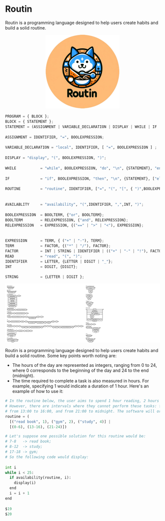 # Routin

Routin is a programming language designed to help users create habits and build a solid routine.

<p align="center">
  <img src="Images/Routin.png" alt="Routin" width="240"/>
</p>


```python
PROGRAM = { BLOCK };
BLOCK = { STATEMENT };
STATEMENT = (ASSIGNMENT | VARIABLE_DECLARATION | DISPLAY | WHILE | IF | ROUTINE | AVAILABLITY), "\n";

ASSIGNMENT = IDENTIFIER, "=", BOOLEXPRESSION;

VARIABLE_DECLARATION = "local", IDENTIFIER, [ "=", BOOLEXPRESSION ] ;

DISPLAY = "display", "(", BOOLEXPRESSION, ")";

WHILE           = "while", BOOLEXPRESSION, "do", "\n", {STATEMENT}, "end", "\n";

IF              = "if", BOOLEXPRESSION, "then", "\n", {STATEMENT}, ["else", "\n", {STATEMENT}], "end", "\n";

ROUTINE         = "routine", IDENTIFIER, ["=", "(", "[", { ")",BOOLEXPRESSION, ",", INT, "("},"]", "|", "[", { ")",INT, "-", INT, "("}, "]", ")"], "\n";


AVAILABLITY     = "availability", "(",IDENTIFIER, ",",INT, ")";

BOOLEXPRESSION  = BOOLTERM, {"or", BOOLTERM};
BOOLTERM        = RELEXPRESSION, {"and", RELEXPRESSION};
RELEXPRESSION   = EXPRESSION, {("==" | ">" | "<"), EXPRESSION};


EXPRESSION      = TERM, { ("+" | "-"), TERM};
TERM            = FACTOR, {("*" | "/"), FACTOR};
FACTOR          = INT | STRING | IDENTIFIER | (("+" | "-" | "!"), FACTOR) | "(", BOOLEXPRESSION, ")" | READ;
READ            = "read", "(", ")";
IDENTIFIER      = LETTER, {LETTER | DIGIT | "_"};
INT             = DIGIT, {DIGIT};

STRING          = {LETTER | DIGIT };
```

![EBNF](Images/EBNF2.png)


Routin is a programming language designed to help users create habits and build a solid routine. Some key points worth noting are:

* The hours of the day are represented as integers, ranging from 0 to 24, where 0 corresponds to the beginning of the day and 24 to the end (midnight).
* The time required to complete a task is also measured in hours. For example, specifying 1 would indicate a duration of 1 hour.
Here's an example of how to use it:


```python
# In the routine below, the user aims to spend 1 hour reading, 2 hours at the gym, and 4 hours studying.
# However, there are intervals where they cannot perform these tasks: from midnight to 6 in the morning,
# from 13:00 to 16:00, and from 21:00 to midnight. The software will organize the routine to accommodate these hour restrictions.
routine = (
  [("read book", 1), ("gym", 2), ("study", 4)] |
  [(0-6), (13-16), (21-24)])
```

```python
# Let's suppose one possible solution for this routine would be:
# 7-8   -> read book;
# 8-12  -> study;
# 17-18 -> gym;
# So the following code would display:

int i
while i < 25:
  if availability(routine, i):
    display(i)
  end
  i = i + 1
end

$19
$20
```
